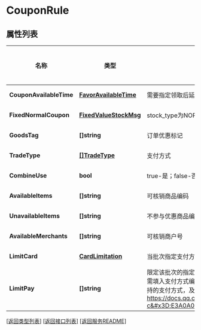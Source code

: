 # CouponRule

## 属性列表

名称 | 类型 | 描述 | 补充说明
------------ | ------------- | ------------- | -------------
**CouponAvailableTime** | [**FavorAvailableTime**](FavorAvailableTime.md) | 需要指定领取后延时生效可选填 | [可选] 
**FixedNormalCoupon** | [**FixedValueStockMsg**](FixedValueStockMsg.md) | stock_type为NORMAL时必填 | [可选] 
**GoodsTag** | **[]string** | 订单优惠标记 | [可选] 
**TradeType** | [**[]TradeType**](TradeType.md) | 支付方式 | [可选] 
**CombineUse** | **bool** | true-是；false-否 | [可选] 
**AvailableItems** | **[]string** | 可核销商品编码 | [可选] 
**UnavailableItems** | **[]string** | 不参与优惠商品编码 | [可选] 
**AvailableMerchants** | **[]string** | 可核销商户号 | [可选] 
**LimitCard** | [**CardLimitation**](CardLimitation.md) | 当批次指定支付方式为某张银行卡时才生效，可选的 | [可选] 
**LimitPay** | **[]string** | 限定该批次的指定支付方式，如零钱、指定银行卡等，需填入支付方式编码， 条目个数限制为[1，1] 。当前支持的支付方式，及其编码枚举值，请参考该文档： https://docs.qq.com/sheet/DWGpMbWx3b1JCbldy?c&#x3D;E3A0A0  | [可选] 

[\[返回类型列表\]](README.md#类型列表)
[\[返回接口列表\]](README.md#接口列表)
[\[返回服务README\]](README.md)


